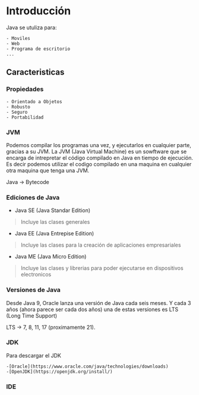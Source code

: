 # Introducción

Java se utuliza para:

    - Moviles
    - Web
    - Programa de escritorio
    ...

## Caracteristicas

### Propiedades
    - Orientado a Objetos
    - Robusto
    - Seguro
    - Portabilidad

### JVM

Podemos compilar los programas una vez, y ejecutarlos en cualquier parte, gracias a su JVM.
La JVM (Java Virtual Machine) es un sowftware que se encarga de intrepretar el código compilado en Java en tiempo de ejecución.
Es decir podemos utilizar el codigo compilado en una maquina en cualquier otra maquina que tenga una JVM.

Java -> Bytecode

### Ediciones de Java

- Java SE (Java Standar Edition)
> Incluye las clases generales 
- Java EE (Java Entrepise Edition)
> Incluye las clases para la creación de aplicaciones empresariales
- Java ME (Java Micro Edition)
> Incluye las clases y librerias para poder ejecutarse en dispositivos electronicos

### Versiones de Java

Desde Java 9, Oracle lanza una versión de Java cada seis meses. Y cada 3 años (ahora parece ser cada dos años) una de estas versiones es LTS (Long Time Support)

LTS ->  7, 8, 11, 17 (proximamente 21).

### JDK

Para descargar el JDK

    -[Oracle](https://www.oracle.com/java/technologies/downloads)
    -[OpenJDK](https://openjdk.org/install/)

### IDE